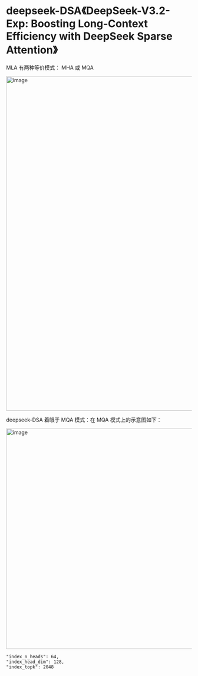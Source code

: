 # deepseek-DSA《DeepSeek-V3.2-Exp: Boosting Long-Context Efficiency with DeepSeek Sparse Attention》

MLA 有两种等价模式： MHA 或 MQA

<img width="1790" height="904" alt="image" src="https://github.com/user-attachments/assets/0cc7725f-97f9-4367-85ac-842ab4d9193e" />

deepseek-DSA 着眼于 MQA 模式：在 MQA 模式上的示意图如下：

<img width="1366" height="596" alt="image" src="https://github.com/user-attachments/assets/688ae9c1-abf2-43d6-8a42-98fb61f718ef" />

    
    "index_n_heads": 64,
    "index_head_dim": 128,
    "index_topk": 2048
